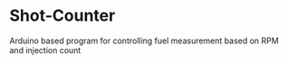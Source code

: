 # Shot-Counter
Arduino based program for controlling fuel measurement based on RPM and injection count
